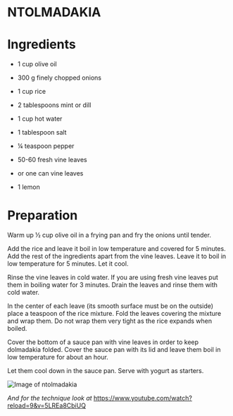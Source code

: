 # NTOLMADAKIA

# Ingredients

* 1 cup olive oil

* 300 g finely chopped onions

* 1 cup rice

* 2 tablespoons mint or dill

* 1 cup hot water

* 1 tablespoon salt

* ¼ teaspoon pepper

* 50-60 fresh vine leaves

* or one can vine leaves

* 1 lemon

# Preparation

Warm up ½ cup olive oil in a frying pan and fry the onions until tender. 

Add the rice and leave it boil in low temperature and covered for 5 minutes. Add the rest of the ingredients apart from the vine leaves. Leave it to boil in low temperature for 5 minutes. Let it cool. 

Rinse the vine leaves in cold water. If you are using fresh vine leaves put them in boiling water for 3 minutes. Drain the leaves and rinse them with cold water. 

In the center of each leave (its smooth surface must be on the outside) place a teaspoon of the rice mixture. Fold the leaves covering the mixture and wrap them. Do not wrap them very tight as the rice expands when boiled. 

Cover the bottom of a sauce pan with vine leaves in order to keep dolmadakia folded. Cover the sauce pan with its lid and leave them boil in low temperature for about an hour. 

Let them cool down in the sauce pan. Serve with yogurt as starters.

![Image of ntolmadakia](https://blog.astirodysseuskos.com/wp-content/uploads/2019/02/ntolmadakia-680x380.jpg)

_And for the technique look at_ https://www.youtube.com/watch?reload=9&v=5LREa8CbiUQ

